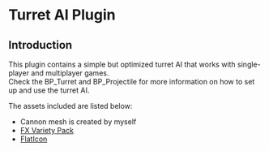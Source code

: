 # Turret AI Plugin
## Introduction
This plugin contains a simple but optimized turret AI that works with single-player and multiplayer games.  
Check the BP_Turret and BP_Projectile for more information on how to set up and use the turret AI.

The assets included are listed below:
- Cannon mesh is created by myself
- [FX Variety Pack](https://www.unrealengine.com/marketplace/en-US/product/a36bac8b05004e999dd4b1d332501f49)
- [FlatIcon](https://www.flaticon.com/)
